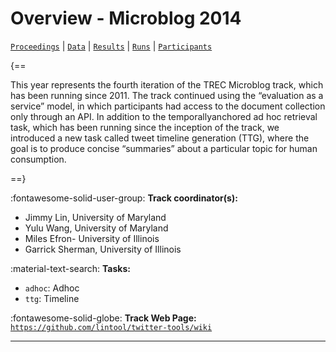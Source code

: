# Overview - Microblog 2014

[`Proceedings`](./proceedings.md) | [`Data`](./data.md) | [`Results`](./results.md) | [`Runs`](./runs.md) | [`Participants`](./participants.md)

{==

This year represents the fourth iteration of the TREC Microblog track, which has been running since 2011. The track continued using the “evaluation as a service” model, in which participants had access to the document collection only through an API. In addition to the temporallyanchored ad hoc retrieval task, which has been running since the inception of the track, we introduced a new task called tweet timeline generation (TTG), where the goal is to produce concise “summaries” about a particular topic for human consumption.

==}

:fontawesome-solid-user-group: **Track coordinator(s):**

- Jimmy Lin, University of Maryland 
- Yulu Wang, University of Maryland 
- Miles Efron- University of Illinois 
- Garrick Sherman, University of Illinois 

:material-text-search: **Tasks:**

- `adhoc`: Adhoc 
- `ttg`: Timeline 

:fontawesome-solid-globe: **Track Web Page:** [`https://github.com/lintool/twitter-tools/wiki`](https://github.com/lintool/twitter-tools/wiki) 

---

